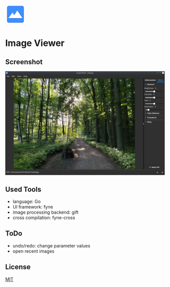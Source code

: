 <img src="ImageViewer/data/icon.png" width=64 height=64> 

# Image Viewer 

## Screenshot

![Screenshot](screenshot.png)

## Used Tools

- language: Go
- UI framework: fyne
- image processing backend: gift
- cross compilation: fyne-cross

## ToDo

- undo/redo: change parameter values
- open recent images

## License

[MIT](LICENSE)
